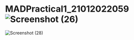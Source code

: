 # MADPractical1_21012022059![Screenshot (26)](https://user-images.githubusercontent.com/80378007/183340722-452d783c-4a71-4fa2-aced-01d1fde6ce98.png)
![Screenshot (28)](https://user-images.githubusercontent.com/80378007/183343576-06869971-a5b0-4cc4-b0e4-bc129963a379.png)
